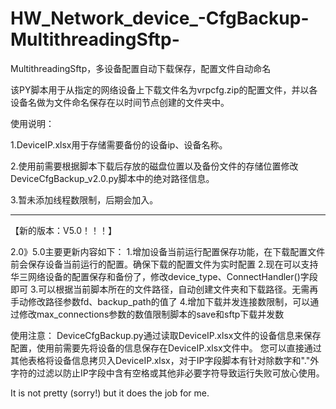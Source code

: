 # HW_Network_device_-CfgBackup-MultithreadingSftp-
MultithreadingSftp，多设备配置自动下载保存，配置文件自动命名

该PY脚本用于从指定的网络设备上下载文件名为vrpcfg.zip的配置文件，并以各设备名做为文件命名保存在以时间节点创建的文件夹中。

使用说明：

  1.DeviceIP.xlsx用于存储需要备份的设备ip、设备名称。
  
  2.使用前需要根据脚本下载后存放的磁盘位置以及备份文件的存储位置修改DeviceCfgBackup_v2.0.py脚本中的绝对路径信息。
  
  3.暂未添加线程数限制，后期会加入。

------------------------------------------------------------------------------------------------------------------
【新的版本：V5.0！！！】

2.0》5.0主要更新内容如下：
1.增加设备当前运行配置保存功能，在下载配置文件前会保存设备当前运行的配置。确保下载的配置文件为实时配置
2.现在可以支持华三网络设备的配置保存和备份了，修改device_type、ConnectHandler()字段即可
3.可以根据当前脚本所在的文件路径，自动创建文件夹和下载路径。无需再手动修改路径参数fd、backup_path的值了
4.增加下载并发连接数限制，可以通过修改max_connections参数的数值限制脚本的save和sftp下载并发数

使用注意：
DeviceCfgBackup.py通过读取DeviceIP.xlsx文件的设备信息来保存配置，使用前需要先将设备的信息保存在DeviceIP.xlsx文件中。
您可以直接通过其他表格将设备信息拷贝入DeviceIP.xlsx，对于IP字段脚本有针对除数字和"."外字符的过滤以防止IP字段中含有空格或其他非必要字符导致运行失败可放心使用。 
  
It is not pretty (sorry!) but it does the job for me. 
